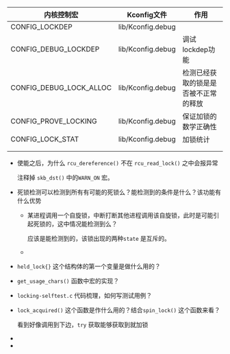 | 内核控制宏              | Kconfig文件       | 作用                                 |
| ----------------------- | ----------------- | ------------------------------------ |
| CONFIG_LOCKDEP          | lib/Kconfig.debug |                                      |
| CONFIG_DEBUG_LOCKDEP    | lib/Kconfig.debug | 调试lockdep功能                      |
| CONFIG_DEBUG_LOCK_ALLOC | lib/Kconfig.debug | 检测已经获取的锁是是否被不正常的释放 |
| CONFIG_PROVE_LOCKING    | lib/Kconfig.debug | 保证加锁的数学正确性                 |
| CONFIG_LOCK_STAT        | lib/Kconfig.debug | 加锁统计                             |
|                         |                   |                                      |
|                         |                   |                                      |





* 使能之后，为什么 `rcu_dereference()` 不在 `rcu_read_lock()` 之中会报异常

  注释掉 `skb_dst()` 中的`WARN_ON` 宏。

* 死锁检测可以检测到所有有可能的死锁么？能检测到的条件是什么？该功能有什么优势

  * 某进程调用一个自旋锁，中断打断其他进程调用该自旋锁，此时是可能引起死锁的，这中情况能检测到么？

    应该是能检测到的，该锁出现的两种`state` 是互斥的。

  * 

* `held_lock{}` 这个结构体的第一个变量是做什么用的？

* `get_usage_chars()` 函数中宏的实现？

* `locking-selftest.c` 代码梳理，如何写测试用例？

* `lock_acquired()` 这个函数是作什么用的？结合`spin_lock()` 这个函数来看？

  看到好像调用到下边，`try` 获取能够获取到就加锁

* 

* 









